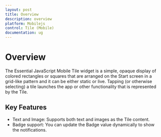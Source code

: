 ```yaml
---
layout: post
title: Overview
description: overview
platform: Mobilejs
control: Tile (Mobile)
documentation: ug
---
```


# Overview

The Essential JavaScript Mobile Tile widget is a simple, opaque display of colored rectangles or squares that are arranged on the Start screen in a grid-like pattern and it can be either static or live. Tapping (or otherwise selecting) a tile launches the app or other functionality that is represented by the Tile.

## Key Features

* Text and Image: Supports both text and images as the Tile content.
* Badge support: You can update the Badge value dynamically to show the notifications.
